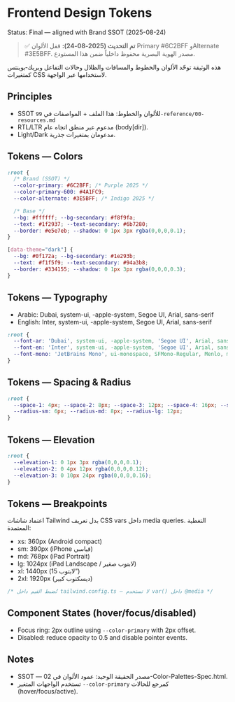 # Frontend Design Tokens

Status: Final — aligned with Brand SSOT (2025-08-24)

> ✅ **تم التحديث (2025-08-24):** قفل الألوان Primary #6C2BFF وAlternate #3E5BFF. مصدر الهوية البصرية محفوظ داخلياً ضمن هذا المستودع.

هذه الوثيقة توحّد الألوان والخطوط والمسافات والظلال وحالات التفاعل وبريك‑بوينتس كمتغيرات CSS لاستخدامها عبر الواجهة.

## Principles
- SSOT للألوان والخطوط: هذا الملف + المواصفات في `99-reference/00-resources.md`
- RTL/LTR مدعوم عبر منطق اتجاه عام (body[dir]).
- Light/Dark مدعومان بمتغيرات جذرية.

## Tokens — Colors
```css
:root {
  /* Brand (SSOT) */
  --color-primary: #6C2BFF; /* Purple 2025 */
  --color-primary-600: #4A1FC9;
  --color-alternate: #3E5BFF; /* Indigo 2025 */

  /* Base */
  --bg: #ffffff; --bg-secondary: #f8f9fa;
  --text: #1f2937; --text-secondary: #6b7280;
  --border: #e5e7eb; --shadow: 0 1px 3px rgba(0,0,0,0.1);
}

[data-theme="dark"] {
  --bg: #0f172a; --bg-secondary: #1e293b;
  --text: #f1f5f9; --text-secondary: #94a3b8;
  --border: #334155; --shadow: 0 1px 3px rgba(0,0,0,0.3);
}
```

## Tokens — Typography
- Arabic: Dubai, system-ui, -apple-system, Segoe UI, Arial, sans-serif
- English: Inter, system-ui, -apple-system, Segoe UI, Arial, sans-serif

```css
:root {
  --font-ar: 'Dubai', system-ui, -apple-system, 'Segoe UI', Arial, sans-serif;
  --font-en: 'Inter', system-ui, -apple-system, 'Segoe UI', Arial, sans-serif;
  --font-mono: 'JetBrains Mono', ui-monospace, SFMono-Regular, Menlo, monospace;
}
```

## Tokens — Spacing & Radius
```css
:root {
  --space-1: 4px; --space-2: 8px; --space-3: 12px; --space-4: 16px; --space-5: 20px; --space-6: 24px; --space-8: 32px; --space-10: 40px; --space-12: 48px;
  --radius-sm: 6px; --radius-md: 8px; --radius-lg: 12px;
}
```

## Tokens — Elevation
```css
:root {
  --elevation-1: 0 1px 3px rgba(0,0,0,0.1);
  --elevation-2: 0 4px 12px rgba(0,0,0,0.12);
  --elevation-3: 0 10px 24px rgba(0,0,0,0.16);
}
```

## Tokens — Breakpoints
اعتماد شاشات Tailwind بدل تعريف CSS vars داخل media queries.
التغطية المعتمدة:
- xs: 360px (Android compact)
- sm: 390px (iPhone قياسي)
- md: 768px (iPad Portrait)
- lg: 1024px (iPad Landscape / لابتوب صغير)
- xl: 1440px (لابتوب 15”)
- 2xl: 1920px (ديسكتوب كبير)
```css
/* تُضبط القيم داخل tailwind.config.ts — لا تستخدم var() داخل @media */
```

## Component States (hover/focus/disabled)
- Focus ring: 2px outline using `--color-primary` with 2px offset.
- Disabled: reduce opacity to 0.5 and disable pointer events.

## Notes
- SSOT — مصدر الحقيقة الوحيد: عمود الألوان في 02-Color-Palettes-Spec.html.
- تستخدم الواجهات المتغير `--color-primary` كمرجع للحالات (hover/focus/active).
